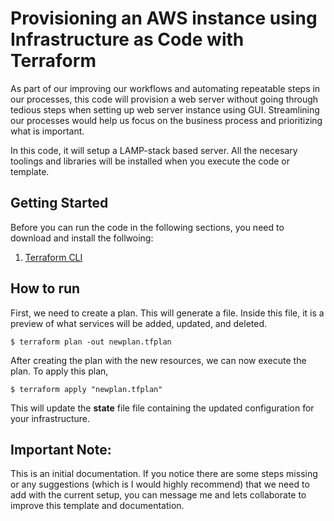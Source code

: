 # Provisioning an AWS instance using Infrastructure as Code with Terraform

As part of our improving our workflows and automating repeatable steps in our processes, this code will provision a web server without going through tedious steps when setting up web server instance using GUI. Streamlining our processes would help us focus on the business process and prioritizing what is important.

In this code, it will setup a LAMP-stack based server. All the necesary toolings and libraries will be installed when you execute the code or template.

## Getting Started

Before you can run the code in the following sections, you need to download and install the follwoing:

1. [Terraform CLI](https://www.terraform.io/downloads.html)

## How to run

First, we need to create a plan. This will generate a file. Inside this file, it is a preview of what services will be added, updated, and deleted.

`$ terraform plan -out newplan.tfplan`

After creating the plan with the new resources, we can now execute the plan. To apply this plan,

`$ terraform apply "newplan.tfplan"`

This will update the **state** file file containing the updated configuration for your infrastructure.
## Important Note:

This is an initial documentation. If you notice there are some steps missing or any suggestions (which is I would highly recommend) that we need to add with the current setup, you can message me and lets collaborate to improve this template and documentation.
